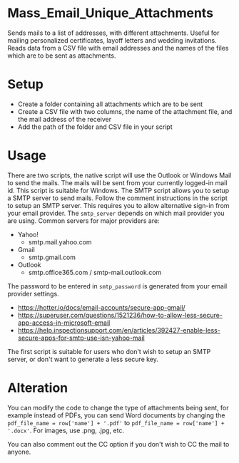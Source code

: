 # Mass_Email_Unique_Attachments
Sends mails to a list of addresses, with different attachments. 
Useful for mailing personalized certificates, layoff letters and wedding invitations. 
Reads data from a CSV file with email addresses and the names of the files which are to be sent as attachments.
# Setup
- Create a folder containing all attachments which are to be sent
- Create a CSV file with two columns, the name of the attachment file, and the mail address of the receiver
- Add the path of the folder and CSV file in your script
# Usage
There are two scripts, the native script will use the Outlook or Windows Mail to send the mails. The mails will be sent from your currently logged-in mail id. This script is suitable for Windows.
The SMTP script allows you to setup a SMTP server to send mails. Follow the comment instructions in the script to setup an SMTP server. This requires you to allow alternative sign-in from your email provider. 
The `smtp_server` depends on which mail provider you are using. Common servers for major providers are:
- Yahoo!
  - smtp.mail.yahoo.com
- Gmail
  - smtp.gmail.com
- Outlook
  - smtp.office365.com	/ smtp-mail.outlook.com

The password to be entered in `smtp_password` is generated from your email provider settings.
- https://hotter.io/docs/email-accounts/secure-app-gmail/
- https://superuser.com/questions/1521236/how-to-allow-less-secure-app-access-in-microsoft-email
- https://help.inspectionsupport.com/en/articles/392427-enable-less-secure-apps-for-smtp-use-isn-yahoo-mail
      
The first script is suitable for users who don't wish to setup an SMTP server, or don't want to generate a less secure key.

# Alteration
You can modify the code to change the type of attachments being sent, for example instead of PDFs, you can send Word documents by changing the `pdf_file_name = row['name'] + '.pdf'` to `pdf_file_name = row['name'] + '.docx'`. For images, use .png, .jpg, etc.

You can also comment out the CC option if you don't wish to CC the mail to anyone.
